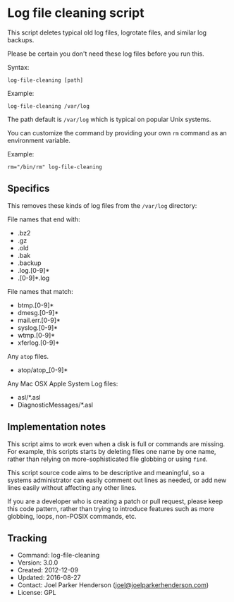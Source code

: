 # Log file cleaning script

This script deletes typical old log files, 
logrotate files, and similar log backups.

Please be certain you don't need
these log files before you run this.

Syntax:

    log-file-cleaning [path]

Example:

    log-file-cleaning /var/log

The path default is `/var/log` which is typical on popular Unix systems.

You can customize the command by providing your own `rm` command
as an environment variable.

Example:

    rm="/bin/rm" log-file-cleaning

## Specifics

This removes these kinds of log files from the `/var/log` directory:

File names that end with:

  * .bz2
  * .gz
  * .old
  * .bak
  * .backup
  * .log.[0-9]*
  * .[0-9]*.log

File names that match:

  * btmp.[0-9]*
  * dmesg.[0-9]*
  * mail.err.[0-9]*
  * syslog.[0-9]*
  * wtmp.[0-9]*
  * xferlog.[0-9]*

Any `atop` files. 

  * atop/atop_[0-9]*

Any Mac OSX Apple System Log files:

  * asl/*.asl
  * DiagnosticMessages/*.asl

## Implementation notes

This script aims to work even when a disk is full or commands are missing.
For example, this scripts starts by deleting files one name by one name,
rather than relying on more-sophisticated file globbing or using `find`.

This script source code aims to be descriptive and meaningful,
so a systems administrator can easily comment out lines as needed,
or add new lines easily without affecting any other lines.

If you are a developer who is creating a patch or pull request,
please keep this code pattern, rather than trying to introduce 
features such as more globbing, loops, non-POSIX commands, etc.

## Tracking

* Command: log-file-cleaning
* Version: 3.0.0
* Created: 2012-12-09
* Updated: 2016-08-27
* Contact: Joel Parker Henderson (joel@joelparkerhenderson.com)
* License: GPL
